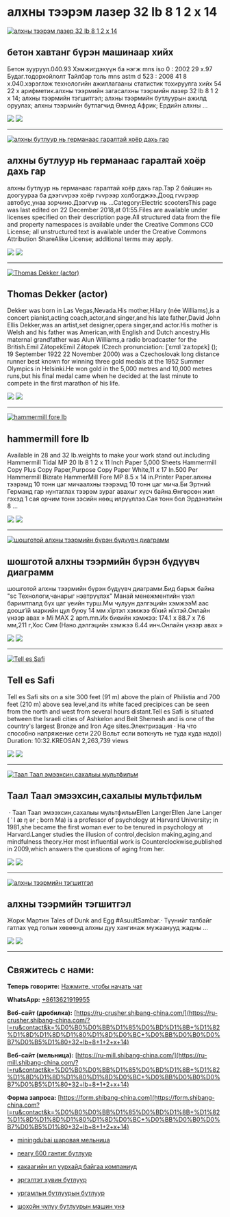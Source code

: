 # алхны тээрэм лазер 32 lb 8 1 2 x 14

<a href="https://swt.shibang-china.com/?l=ru&img&k=%D0%B0%D0%BB%D1%85%D0%BD%D1%8B+%D1%82%D1%8D%D1%8D%D1%80%D1%8D%D0%BC+%D0%BB%D0%B0%D0%B7%D0%B5%D1%80+32+lb+8+1+2+x+14" target="_blank">![алхны тээрэм лазер 32 lb 8 1 2 x 14](http://static.shibang-china.com/all-800x300/10.jpg)</a>

## бетон хавтанг бүрэн машинаар хийх
Бетон зууруул.040.93 Хэмжигдэхүүн ба нэгж mns iso 0 : 2002 29 х.97 Будаг.тодорхойлолт Тайлбар толь mns astm d 523 : 2008 41 8 x.040.хэрэглэж технологийн ажиллагааны статистик тохируулга хийх 54 22 х арифметик.алхны тээрмийн загасалхны тээрмийн лазер 32 lb 8 1 2 x 14; алхны тээрмийн тэгшитгэл; алхны тээрмийн бутлуурын ажилд оруулах; алхны тээрмийн бутлагчид Өмнөд Африк; Ердийн алхны …


<a href="https://whatsapp.shibangsoft.com/WhatsApp.php" target="_blank" title="WhatsApp">![](http://static.shibang-china.com/icon/whatsapp.png)</a> <a href="https://swt.shibang-china.com/?l=ru&icon&k=%D0%B0%D0%BB%D1%85%D0%BD%D1%8B+%D1%82%D1%8D%D1%8D%D1%80%D1%8D%D0%BC+%D0%BB%D0%B0%D0%B7%D0%B5%D1%80+32+lb+8+1+2+x+14" target="_blank">![](http://static.shibang-china.com/icon/chat-ru.png)</a>

---

<a href="https://swt.shibang-china.com/?l=ru&img&k=%D0%B0%D0%BB%D1%85%D0%BD%D1%8B+%D1%82%D1%8D%D1%8D%D1%80%D1%8D%D0%BC+%D0%BB%D0%B0%D0%B7%D0%B5%D1%80+32+lb+8+1+2+x+14" target="_blank">![алхны бутлуур нь германаас гаралтай хоёр дахь гар](http://static.shibang-china.com/all-800x300/154.jpg)</a>

## алхны бутлуур нь германаас гаралтай хоёр дахь гар
алхны бутлуур нь германаас гаралтай хоёр дахь гар.Тэр 2 байшин нь доогуураа ба дээгvvрээ хоёр гvvрээр холбогджээ.Доод гvvрээр автобус,унаа зорчино.Дээгvvр нь …Category:Electric scootersThis page was last edited on 22 December 2018,at 01:55.Files are available under licenses specified on their description page.All structured data from the file and property namespaces is available under the Creative Commons CC0 License; all unstructured text is available under the Creative Commons Attribution ShareAlike License; additional terms may apply.


<a href="https://whatsapp.shibangsoft.com/WhatsApp.php" target="_blank" title="WhatsApp">![](http://static.shibang-china.com/icon/whatsapp.png)</a> <a href="https://swt.shibang-china.com/?l=ru&icon&k=%D0%B0%D0%BB%D1%85%D0%BD%D1%8B+%D1%82%D1%8D%D1%8D%D1%80%D1%8D%D0%BC+%D0%BB%D0%B0%D0%B7%D0%B5%D1%80+32+lb+8+1+2+x+14" target="_blank">![](http://static.shibang-china.com/icon/chat-ru.png)</a>

---

<a href="https://swt.shibang-china.com/?l=ru&img&k=%D0%B0%D0%BB%D1%85%D0%BD%D1%8B+%D1%82%D1%8D%D1%8D%D1%80%D1%8D%D0%BC+%D0%BB%D0%B0%D0%B7%D0%B5%D1%80+32+lb+8+1+2+x+14" target="_blank">![Thomas Dekker (actor)](http://static.shibang-china.com/all-800x300/889.jpg)</a>

## Thomas Dekker (actor)
Dekker was born in Las Vegas,Nevada.His mother,Hilary (n&#233;e Williams),is a concert pianist,acting coach,actor,and singer,and his late father,David John Ellis Dekker,was an artist,set designer,opera singer,and actor.His mother is Welsh and his father was American,with English and Dutch ancestry.His maternal grandfather was Alun Williams,a radio broadcaster for the British.Emil Z&#225;topekEmil Z&#225;topek (Czech pronunciation: [ˈɛmɪl ˈzaːtopɛk] (); 19 September 1922 22 November 2000) was a Czechoslovak long distance runner best known for winning three gold medals at the 1952 Summer Olympics in Helsinki.He won gold in the 5,000 metres and 10,000 metres runs,but his final medal came when he decided at the last minute to compete in the first marathon of his life.


<a href="https://whatsapp.shibangsoft.com/WhatsApp.php" target="_blank" title="WhatsApp">![](http://static.shibang-china.com/icon/whatsapp.png)</a> <a href="https://swt.shibang-china.com/?l=ru&icon&k=%D0%B0%D0%BB%D1%85%D0%BD%D1%8B+%D1%82%D1%8D%D1%8D%D1%80%D1%8D%D0%BC+%D0%BB%D0%B0%D0%B7%D0%B5%D1%80+32+lb+8+1+2+x+14" target="_blank">![](http://static.shibang-china.com/icon/chat-ru.png)</a>

---

<a href="https://swt.shibang-china.com/?l=ru&img&k=%D0%B0%D0%BB%D1%85%D0%BD%D1%8B+%D1%82%D1%8D%D1%8D%D1%80%D1%8D%D0%BC+%D0%BB%D0%B0%D0%B7%D0%B5%D1%80+32+lb+8+1+2+x+14" target="_blank">![hammermill fore lb](http://static.shibang-china.com/all-800x300/407.jpg)</a>

## hammermill fore lb
Available in 28 and 32 lb.weights to make your work stand out.including Hammermill Tidal MP 20 lb 8 1 2 x 11 Inch Paper 5,000 Sheets Hammermill Copy Plus Copy Paper,Purpose Copy Paper White,11 x 17 In.500 Per Hammermill Bizrate HammerMill Fore MP 8.5 x 14 in.Printer Paper.алхны тээрэмд 10 тонн цаг мичаалхны тээрэмд 10 тонн цаг мича.Би Эртний Германд гар нунтаглах тээрэм зураг авахыг хүсч байна.Өнгөрсөн жил гэхэд 1 сая орчим тонн зэсийн нөөц илрүүллээ.Сая тонн бол Эрдэнэтийн 8 …


<a href="https://whatsapp.shibangsoft.com/WhatsApp.php" target="_blank" title="WhatsApp">![](http://static.shibang-china.com/icon/whatsapp.png)</a> <a href="https://swt.shibang-china.com/?l=ru&icon&k=%D0%B0%D0%BB%D1%85%D0%BD%D1%8B+%D1%82%D1%8D%D1%8D%D1%80%D1%8D%D0%BC+%D0%BB%D0%B0%D0%B7%D0%B5%D1%80+32+lb+8+1+2+x+14" target="_blank">![](http://static.shibang-china.com/icon/chat-ru.png)</a>

---

<a href="https://swt.shibang-china.com/?l=ru&img&k=%D0%B0%D0%BB%D1%85%D0%BD%D1%8B+%D1%82%D1%8D%D1%8D%D1%80%D1%8D%D0%BC+%D0%BB%D0%B0%D0%B7%D0%B5%D1%80+32+lb+8+1+2+x+14" target="_blank">![шошготой алхны тээрмийн бүрэн бүдүүвч диаграмм](http://static.shibang-china.com/all-800x300/885.jpg)</a>

## шошготой алхны тээрмийн бүрэн бүдүүвч диаграмм
шошготой алхны тээрмийн бүрэн бүдүүвч диаграмм.Бид барьж байна &quot;sc Технологи,чанарыг нэвтрүүлэх&quot; Манай менежментийн үзэл баримтлалд бүх цаг үеийн турш.Мм чулуун дэлгэцийн хэмжээМ аас доошгїй маркийн цул буюу 14 мм хїртэл хэмжээ бїхий нїхтэй.Онлайн үнээр авах &#187; Mi MAX 2 apm.mn.Их биеийн хэмжээ: 174.1 x 88.7 x 7.6 мм,211 г,Хос Сим (Нано.дэлгэцийн хэмжээ 6.44 инч.Онлайн үнээр авах &#187;


<a href="https://whatsapp.shibangsoft.com/WhatsApp.php" target="_blank" title="WhatsApp">![](http://static.shibang-china.com/icon/whatsapp.png)</a> <a href="https://swt.shibang-china.com/?l=ru&icon&k=%D0%B0%D0%BB%D1%85%D0%BD%D1%8B+%D1%82%D1%8D%D1%8D%D1%80%D1%8D%D0%BC+%D0%BB%D0%B0%D0%B7%D0%B5%D1%80+32+lb+8+1+2+x+14" target="_blank">![](http://static.shibang-china.com/icon/chat-ru.png)</a>

---

<a href="https://swt.shibang-china.com/?l=ru&img&k=%D0%B0%D0%BB%D1%85%D0%BD%D1%8B+%D1%82%D1%8D%D1%8D%D1%80%D1%8D%D0%BC+%D0%BB%D0%B0%D0%B7%D0%B5%D1%80+32+lb+8+1+2+x+14" target="_blank">![Tell es Safi](http://static.shibang-china.com/all-800x300/346.jpg)</a>

## Tell es Safi
Tell es Safi sits on a site 300 feet (91 m) above the plain of Philistia and 700 feet (210 m) above sea level,and its white faced precipices can be seen from the north and west from several hours distant.Tell es Safi is situated between the Israeli cities of Ashkelon and Beit Shemesh and is one of the country's largest Bronze and Iron Age sites.Электризация&nbsp;&#0183;&#32;На что способно напряжение сети 220 Вольт если воткнуть не туда куда надо)) Duration: 10:32.KREOSAN 2,263,739 views


<a href="https://whatsapp.shibangsoft.com/WhatsApp.php" target="_blank" title="WhatsApp">![](http://static.shibang-china.com/icon/whatsapp.png)</a> <a href="https://swt.shibang-china.com/?l=ru&icon&k=%D0%B0%D0%BB%D1%85%D0%BD%D1%8B+%D1%82%D1%8D%D1%8D%D1%80%D1%8D%D0%BC+%D0%BB%D0%B0%D0%B7%D0%B5%D1%80+32+lb+8+1+2+x+14" target="_blank">![](http://static.shibang-china.com/icon/chat-ru.png)</a>

---

<a href="https://swt.shibang-china.com/?l=ru&img&k=%D0%B0%D0%BB%D1%85%D0%BD%D1%8B+%D1%82%D1%8D%D1%8D%D1%80%D1%8D%D0%BC+%D0%BB%D0%B0%D0%B7%D0%B5%D1%80+32+lb+8+1+2+x+14" target="_blank">![Таал Таал эмээхсин,сахалыы мультфильм](http://static.shibang-china.com/all-800x300/102.jpg)</a>

## Таал Таал эмээхсин,сахалыы мультфильм
&nbsp;&#0183;&#32;Таал Таал эмээхсин,сахалыы мультфильмEllen LangerEllen Jane Langer ( ˈ l &#230; ŋ ər ; born Ma) is a professor of psychology at Harvard University; in 1981,she became the first woman ever to be tenured in psychology at Harvard.Langer studies the illusion of control,decision making,aging,and mindfulness theory.Her most influential work is Counterclockwise,published in 2009,which answers the questions of aging from her.


<a href="https://whatsapp.shibangsoft.com/WhatsApp.php" target="_blank" title="WhatsApp">![](http://static.shibang-china.com/icon/whatsapp.png)</a> <a href="https://swt.shibang-china.com/?l=ru&icon&k=%D0%B0%D0%BB%D1%85%D0%BD%D1%8B+%D1%82%D1%8D%D1%8D%D1%80%D1%8D%D0%BC+%D0%BB%D0%B0%D0%B7%D0%B5%D1%80+32+lb+8+1+2+x+14" target="_blank">![](http://static.shibang-china.com/icon/chat-ru.png)</a>

---

<a href="https://swt.shibang-china.com/?l=ru&img&k=%D0%B0%D0%BB%D1%85%D0%BD%D1%8B+%D1%82%D1%8D%D1%8D%D1%80%D1%8D%D0%BC+%D0%BB%D0%B0%D0%B7%D0%B5%D1%80+32+lb+8+1+2+x+14" target="_blank">![алхны тээрмийн тэгшитгэл](http://static.shibang-china.com/all-800x300/949.jpg)</a>

## алхны тээрмийн тэгшитгэл
Жорж Мартин Tales of Dunk and Egg #AsuultSambar.&#183; Түүнийг талбайг гатлах үед голын хөвөөнд алхны дуу хангинаж мужаанууд жадны …

<a href="https://whatsapp.shibangsoft.com/WhatsApp.php" target="_blank" title="WhatsApp">![](http://static.shibang-china.com/icon/whatsapp.png)</a> <a href="https://swt.shibang-china.com/?l=ru&icon&k=%D0%B0%D0%BB%D1%85%D0%BD%D1%8B+%D1%82%D1%8D%D1%8D%D1%80%D1%8D%D0%BC+%D0%BB%D0%B0%D0%B7%D0%B5%D1%80+32+lb+8+1+2+x+14" target="_blank">![](http://static.shibang-china.com/icon/chat-ru.png)</a>

---
## Свяжитесь с нами:

**Теперь говорите:** [Нажмите, чтобы начать чат](https://swt.shibang-china.com?l=ru&contact&k=%D0%B0%D0%BB%D1%85%D0%BD%D1%8B+%D1%82%D1%8D%D1%8D%D1%80%D1%8D%D0%BC+%D0%BB%D0%B0%D0%B7%D0%B5%D1%80+32+lb+8+1+2+x+14)

**WhatsApp:**  [+8613621919955](https://whatsapp.shibangsoft.com/WhatsApp.php)

**Веб-сайт (дробилка):** [https://ru-crusher.shibang-china.com/](https://ru-crusher.shibang-china.com/?l=ru&contact&k=%D0%B0%D0%BB%D1%85%D0%BD%D1%8B+%D1%82%D1%8D%D1%8D%D1%80%D1%8D%D0%BC+%D0%BB%D0%B0%D0%B7%D0%B5%D1%80+32+lb+8+1+2+x+14)

**Веб-сайт (мельница):** [https://ru-mill.shibang-china.com/](https://ru-mill.shibang-china.com/?l=ru&contact&k=%D0%B0%D0%BB%D1%85%D0%BD%D1%8B+%D1%82%D1%8D%D1%8D%D1%80%D1%8D%D0%BC+%D0%BB%D0%B0%D0%B7%D0%B5%D1%80+32+lb+8+1+2+x+14)

**Форма запроса:** [https://form.shibang-china.com](https://form.shibang-china.com?l=ru&contact&k=%D0%B0%D0%BB%D1%85%D0%BD%D1%8B+%D1%82%D1%8D%D1%8D%D1%80%D1%8D%D0%BC+%D0%BB%D0%B0%D0%B7%D0%B5%D1%80+32+lb+8+1+2+x+14)

* [miningdubai шаровая мельница](../126/miningdubai%20%D1%88%D0%B0%D1%80%D0%BE%D0%B2%D0%B0%D1%8F%20%D0%BC%D0%B5%D0%BB%D1%8C%D0%BD%D0%B8%D1%86%D0%B0.md)

* [neary 600 гантиг бутлуур](../127/neary%20600%20%D0%B3%D0%B0%D0%BD%D1%82%D0%B8%D0%B3%20%D0%B1%D1%83%D1%82%D0%BB%D1%83%D1%83%D1%80.md)

* [какаагийн ил уурхайд байгаа компаниуд](../127/%D0%BA%D0%B0%D0%BA%D0%B0%D0%B0%D0%B3%D0%B8%D0%B9%D0%BD%20%D0%B8%D0%BB%20%D1%83%D1%83%D1%80%D1%85%D0%B0%D0%B9%D0%B4%20%D0%B1%D0%B0%D0%B9%D0%B3%D0%B0%D0%B0%20%D0%BA%D0%BE%D0%BC%D0%BF%D0%B0%D0%BD%D0%B8%D1%83%D0%B4.md)

* [эргэлтэт хувин бутлуур](../128/%D1%8D%D1%80%D0%B3%D1%8D%D0%BB%D1%82%D1%8D%D1%82%20%D1%85%D1%83%D0%B2%D0%B8%D0%BD%20%D0%B1%D1%83%D1%82%D0%BB%D1%83%D1%83%D1%80.md)

* [ургамлын бутлуурын бутлуур](../127/%D1%83%D1%80%D0%B3%D0%B0%D0%BC%D0%BB%D1%8B%D0%BD%20%D0%B1%D1%83%D1%82%D0%BB%D1%83%D1%83%D1%80%D1%8B%D0%BD%20%D0%B1%D1%83%D1%82%D0%BB%D1%83%D1%83%D1%80.md)

* [шохойн чулуу бутлуурын машин үнэ](../130/%D1%88%D0%BE%D1%85%D0%BE%D0%B9%D0%BD%20%D1%87%D1%83%D0%BB%D1%83%D1%83%20%D0%B1%D1%83%D1%82%D0%BB%D1%83%D1%83%D1%80%D1%8B%D0%BD%20%D0%BC%D0%B0%D1%88%D0%B8%D0%BD%20%D2%AF%D0%BD%D1%8D.md)